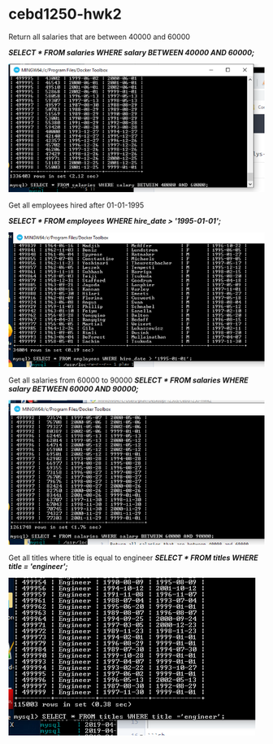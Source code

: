 # cebd1250-hwk2

Return all salaries that are between 40000 and 60000

***SELECT * FROM salaries WHERE salary BETWEEN 40000 AND 60000;***


![Alt text](./query1.png?raw=true "query1")

Get all employees hired after 01-01-1995

***SELECT * FROM employees WHERE hire_date > '1995-01-01';***

![Alt text](./query2.png?raw=true "query2")


Get all salaries from 60000 to 90000
***SELECT * FROM salaries WHERE salary BETWEEN 60000 AND 90000;***

![Alt text](./query3.png?raw=true "query3")

Get all titles where title is equal to engineer
***SELECT * FROM titles WHERE title = 'engineer';***

![Alt text](./query4.png?raw=true "query4")
